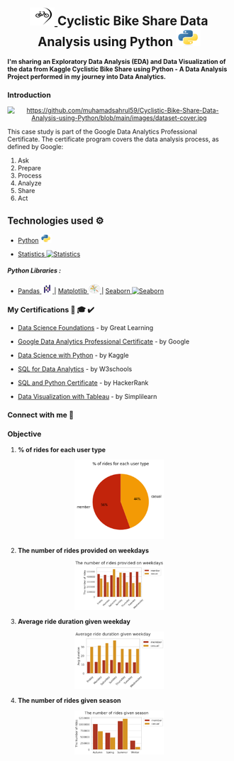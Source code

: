 <h1 align="center"> <a href="https://www.kaggle.com/datasets/evangower/cyclistic-bike-share" target="_blank"> <img src="https://github.com/muhamadsahrul59/Cyclistic-Bike-Share-Data-Analysis-using-Python/blob/main/images/cyclistic.svg" alt="Cyclistic" width="55" height="40"/> </a> Cyclistic Bike Share Data Analysis using Python <a href="" target="_blank"> <img src="https://raw.githubusercontent.com/devicons/devicon/master/icons/python/python-original.svg" alt="python" width="55" height="40"/> </a> </h1>

**I'm sharing an Exploratory Data Analysis (EDA) and Data Visualization of the data from Kaggle Cyclistic Bike Share using Python - A Data Analysis Project performed in my journey into Data Analytics.**

### Introduction 

<p align="center"> <a href="https://www.kaggle.com/code/sahrul59/cyclistic-bike-share-data-analysis-using-python" target="_blank"> <img src="http" alt="https://github.com/muhamadsahrul59/Cyclistic-Bike-Share-Data-Analysis-using-Python/blob/main/images/dataset-cover.jpg" width="50%" height="10%"/> </a> </p>

This case study is part of the Google Data Analytics Professional Certificate. The certificate program covers the data analysis process, as defined by Google:

1. Ask
2. Prepare
3. Process
4. Analyze
5. Share
6. Act


## Technologies used ⚙️

* <a href="https://github.com/mrankitgupta/Python-Lessons">Python</a> <a href="https://github.com/mrankitgupta/Python-Lessons" target="_blank"> <img src="https://raw.githubusercontent.com/devicons/devicon/master/icons/python/python-original.svg" alt="python" width="25" height="20"/> </a>

* <a href="https://github.com/mrankitgupta/Statistics-for-Data-Science-using-Python">Statistics</a><a href="https://github.com/mrankitgupta/Statistics-for-Data-Science-using-Python" target="_blank" rel="noreferrer"> <img src="https://raw.githubusercontent.com/mrankitgupta/66DaysOfData/c8c040f1c85d921db317152567f331354446286a/statistics-21.svg" alt="Statistics" width="25" height="25"/> </a>

##### Python Libraries : 
* <a href="https://github.com/mrankitgupta/Kaggle-Pandas-Solved-Exercises">Pandas</a><a href="https://github.com/mrankitgupta/Kaggle-Pandas-Solved-Exercises" target="_blank" rel="noreferrer"> <img src="https://raw.githubusercontent.com/devicons/devicon/2ae2a900d2f041da66e950e4d48052658d850630/icons/pandas/pandas-original.svg" alt="pandas" width="25" height="20"/> </a> |  <a href="https://matplotlib.org/">Matplotlib</a><a href="https://matplotlib.org/" target="_blank" rel="noreferrer"> <img src="https://raw.githubusercontent.com/mrankitgupta/mrankitgupta/1331979c3208a15be2c2a6177ffc38ced3d6b434/Matplotlib_icon.svg" alt="matplotlib" width="25" height="20"/> </a> |  <a href="https://seaborn.pydata.org">Seaborn</a><a href="https://seaborn.pydata.org" target="_blank" rel="noreferrer"> <img src="https://seaborn.pydata.org/_images/logo-mark-lightbg.svg" alt="Seaborn" width="25" height="20"/> </a> 

<h3 align="left">My Certifications 📜 🎓 ✔️</h3>

- [Data Science Foundations](https://olympus1.mygreatlearning.com/course_certificate/HOBNRYZJ) - by Great Learning

- [Google Data Analytics Professional Certificate](https://www.credly.com/badges/d2e30cc0-ed5e-4b8b-a23f-2079eb853740/linked_in_profile) - by Google

- [Data Science with Python](https://www.kaggle.com/learn/certification/sahrul59/python) - by Kaggle

- [SQL for Data Analytics](https://www.w3profile.com/sahrul59) - by W3schools

- [SQL and Python Certificate](https://www.hackerrank.com/sahrul59) - by HackerRank

- [Data Visualization with Tableau](https://simpli-web.app.link/e/nVEkRMLUfxb) - by Simplilearn
 
<h3 align="left">Connect with me 🔗</h3>

### Objective
 
 
1. **% of rides for each user type**
  <p align="center"> <a href="https://www.kaggle.com/code/sahrul59/cyclistic-bike-share-data-analysis-using-python" target="_blank"> <img src="https://github.com/muhamadsahrul59/Cyclistic-Bike-Share-Data-Analysis-using-Python/blob/main/images/%25%20of%20rides%20for%20each%20user%20type.png" alt="Spotify Data Analysis using Python" width="40%" height="40%"/> </a> </p>
 
2. **The number of rides provided on weekdays**
  <p align="center"> <a href="https://www.kaggle.com/code/sahrul59/cyclistic-bike-share-data-analysis-using-python" target="_blank"> <img src="https://github.com/muhamadsahrul59/Cyclistic-Bike-Share-Data-Analysis-using-Python/blob/main/images/The%20number%20of%20rides%20provided%20on%20weekdays.png" alt="Spotify Data Analysis using Python" width="40%" height="40%"/> </a> </p>
 
3. **Average ride duration given weekday**
 <p align="center"> <a href="https://www.kaggle.com/code/sahrul59/cyclistic-bike-share-data-analysis-using-python" target="_blank"> <img src="https://github.com/muhamadsahrul59/Cyclistic-Bike-Share-Data-Analysis-using-Python/blob/main/images/Average%20ride%20duration%20given%20weekday.png" alt="Spotify Data Analysis using Python" width="40%" height="40%"/> </a> </p>
 
4. **The number of rides given season**
 <p align="center"> <a href="https://www.kaggle.com/code/sahrul59/cyclistic-bike-share-data-analysis-using-python" target="_blank"> <img src="https://github.com/muhamadsahrul59/Cyclistic-Bike-Share-Data-Analysis-using-Python/blob/main/images/The%20number%20of%20rides%20given%20season.png" alt="Spotify Data Analysis using Python" width="40%" height="40%"/> </a> </p>
 

